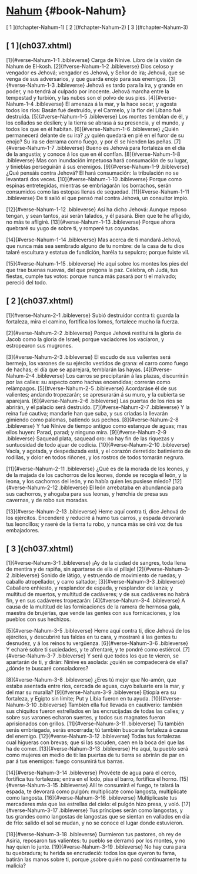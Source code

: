 # [Nahum](ch001.xhtml) {#book-Nahum}

<div id="chapterlinks-Nahum" class="chapterlinks">[&nbsp;1&nbsp;](#chapter-Nahum-1) [&nbsp;2&nbsp;](#chapter-Nahum-2) [&nbsp;3&nbsp;](#chapter-Nahum-3) </div>

<h2 class="chaptertitle">[&nbsp;1&nbsp;](ch037.xhtml)<span><span id="chapter-Nahum-1"></span></span></h2>
 
[1]{#verse-Nahum-1-1 .bibleverse} Carga de Nínive. Libro de la visión de Nahum de El-kosh. [2]{#verse-Nahum-1-2 .bibleverse} Dios celoso y vengador es Jehová; vengador es Jehová, y Señor de ira; Jehová, que se venga de sus adversarios, y que guarda enojo para sus enemigos. [3]{#verse-Nahum-1-3 .bibleverse} Jehová es tardo para la ira, y grande en poder, y no tendrá al culpado por inocente. Jehová marcha entre la tempestad y turbión, y las nubes son el polvo de sus pies. [4]{#verse-Nahum-1-4 .bibleverse} El amenaza á la mar, y la hace secar, y agosta todos los ríos: Basán fué destruído, y el Carmelo, y la flor del Líbano fué destruída. [5]{#verse-Nahum-1-5 .bibleverse} Los montes tiemblan de él, y los collados se deslíen; y la tierra se abrasa á su presencia, y el mundo, y todos los que en él habitan. [6]{#verse-Nahum-1-6 .bibleverse} ¿Quién permanecerá delante de su ira? ¿y quién quedará en pié en el furor de su enojo? Su ira se derrama como fuego, y por él se hienden las peñas. [7]{#verse-Nahum-1-7 .bibleverse} Bueno es Jehová para fortaleza en el día de la angustia; y conoce á los que en él confían. [8]{#verse-Nahum-1-8 .bibleverse} Mas con inundación impetuosa hará consumación de su lugar, y tinieblas perseguirán á sus enemigos. [9]{#verse-Nahum-1-9 .bibleverse} ¿Qué pensáis contra Jehová? El hará consumación: la tribulación no se levantará dos veces. [10]{#verse-Nahum-1-10 .bibleverse} Porque como espinas entretegidas, mientras se embriagarán los borrachos, serán consumidos como las estopas llenas de sequedad. [11]{#verse-Nahum-1-11 .bibleverse} De ti salió el que pensó mal contra Jehová, un consultor impío.

[12]{#verse-Nahum-1-12 .bibleverse} Así ha dicho Jehová: Aunque reposo tengan, y sean tantos, así serán talados, y él pasará. Bien que te he afligido, no más te afligiré. [13]{#verse-Nahum-1-13 .bibleverse} Porque ahora quebraré su yugo de sobre ti, y romperé tus coyundas.

[14]{#verse-Nahum-1-14 .bibleverse} Mas acerca de ti mandará Jehová, que nunca más sea sembrado alguno de tu nombre: de la casa de tu dios talaré escultura y estatua de fundición, haréla tu sepulcro; porque fuiste vil.

[15]{#verse-Nahum-1-15 .bibleverse} He aquí sobre los montes los pies del que trae buenas nuevas, del que pregona la paz. Celebra, oh Judá, tus fiestas, cumple tus votos: porque nunca más pasará por ti el malvado; pereció del todo. 

<h2 class="chaptertitle">[&nbsp;2&nbsp;](ch037.xhtml)<span><span id="chapter-Nahum-2"></span></span></h2>
 
[1]{#verse-Nahum-2-1 .bibleverse} Subió destruidor contra ti: guarda la fortaleza, mira el camino, fortifica los lomos, fortalece mucho la fuerza.

[2]{#verse-Nahum-2-2 .bibleverse} Porque Jehová restituirá la gloria de Jacob como la gloria de Israel; porque vaciadores los vaciaron, y estropearon sus mugrones.

[3]{#verse-Nahum-2-3 .bibleverse} El escudo de sus valientes será bermejo, los varones de su ejército vestidos de grana: el carro como fuego de hachas; el día que se aparejará, temblarán las hayas. [4]{#verse-Nahum-2-4 .bibleverse} Los carros se precipitarán á las plazas, discurrirán por las calles: su aspecto como hachas encendidas; correrán como relámpagos. [5]{#verse-Nahum-2-5 .bibleverse} Acordaráse él de sus valientes; andando tropezarán; se apresurarán á su muro, y la cubierta se aparejará. [6]{#verse-Nahum-2-6 .bibleverse} Las puertas de los ríos se abrirán, y el palacio será destruído. [7]{#verse-Nahum-2-7 .bibleverse} Y la reina fué cautiva; mandarle han que suba, y sus criadas la llevarán gimiendo como palomas, batiendo sus pechos. [8]{#verse-Nahum-2-8 .bibleverse} Y fué Nínive de tiempo antiguo como estanque de aguas; mas ellos huyen: Parad, parad; y ninguno mira. [9]{#verse-Nahum-2-9 .bibleverse} Saquead plata, saquead oro: no hay fin de las riquezas y suntuosidad de todo ajuar de codicia. [10]{#verse-Nahum-2-10 .bibleverse} Vacía, y agotada, y despedazada está, y el corazón derretido: batimiento de rodillas, y dolor en todos riñones, y los rostros de todos tomarán negrura.

[11]{#verse-Nahum-2-11 .bibleverse} ¿Qué es de la morada de los leones, y de la majada de los cachorros de los leones, donde se recogía el león, y la leona, y los cachorros del león, y no había quien les pusiese miedo? [12]{#verse-Nahum-2-12 .bibleverse} El león arrebataba en abundancia para sus cachorros, y ahogaba para sus leonas, y henchía de presa sus cavernas, y de robo sus moradas.

[13]{#verse-Nahum-2-13 .bibleverse} Heme aquí contra ti, dice Jehová de los ejércitos. Encenderé y reduciré á humo tus carros, y espada devorará tus leoncillos; y raeré de la tierra tu robo, y nunca más se oirá voz de tus embajadores. 

<h2 class="chaptertitle">[&nbsp;3&nbsp;](ch037.xhtml)<span><span id="chapter-Nahum-3"></span></span></h2>
 
[1]{#verse-Nahum-3-1 .bibleverse} ¡Ay de la ciudad de sangres, toda llena de mentira y de rapiña, sin apartarse de ella el pillaje! [2]{#verse-Nahum-3-2 .bibleverse} Sonido de látigo, y estruendo de movimiento de ruedas; y caballo atropellador, y carro saltador; [3]{#verse-Nahum-3-3 .bibleverse} Caballero enhiesto, y resplandor de espada, y resplandor de lanza; y multitud de muertos, y multitud de cadáveres; y de sus cadáveres no habrá fin, y en sus cadáveres tropezarán: [4]{#verse-Nahum-3-4 .bibleverse} A causa de la multitud de las fornicaciones de la ramera de hermosa gala, maestra de brujerías, que vende las gentes con sus fornicaciones, y los pueblos con sus hechizos.

[5]{#verse-Nahum-3-5 .bibleverse} Heme aquí contra ti, dice Jehová de los ejércitos, y descubriré tus faldas en tu cara, y mostraré á las gentes tu desnudez, y á los reinos tu vergüenza. [6]{#verse-Nahum-3-6 .bibleverse} Y echaré sobre ti suciedades, y te afrentaré, y te pondré como estiércol. [7]{#verse-Nahum-3-7 .bibleverse} Y será que todos los que te vieren, se apartarán de ti, y dirán: Nínive es asolada: ¿quién se compadecerá de ella? ¿dónde te buscaré consoladores?

[8]{#verse-Nahum-3-8 .bibleverse} ¿Eres tú mejor que No-amón, que estaba asentada entre ríos, cercada de aguas, cuyo baluarte era la mar, y del mar su muralla? [9]{#verse-Nahum-3-9 .bibleverse} Etiopía era su fortaleza, y Egipto sin límite; Put y Libia fueron en tu ayuda. [10]{#verse-Nahum-3-10 .bibleverse} También ella fué llevada en cautiverio: también sus chiquitos fueron estrellados en las encrucijadas de todas las calles; y sobre sus varones echaron suertes, y todos sus magnates fueron aprisionados con grillos. [11]{#verse-Nahum-3-11 .bibleverse} Tú también serás embriagada, serás encerrada; tú también buscarás fortaleza á causa del enemigo. [12]{#verse-Nahum-3-12 .bibleverse} Todas tus fortalezas cual higueras con brevas; que si las sacuden, caen en la boca del que las ha de comer. [13]{#verse-Nahum-3-13 .bibleverse} He aquí, tu pueblo será como mujeres en medio de ti: las puertas de tu tierra se abrirán de par en par á tus enemigos: fuego consumirá tus barras.

[14]{#verse-Nahum-3-14 .bibleverse} Provéete de agua para el cerco, fortifica tus fortalezas; entra en el lodo, pisa el barro, fortifica el horno. [15]{#verse-Nahum-3-15 .bibleverse} Allí te consumirá el fuego, te talará la espada, te devorará como pulgón: multiplícate como langosta, multiplícate como langosta. [16]{#verse-Nahum-3-16 .bibleverse} Multiplicaste tus mercaderes más que las estrellas del cielo: el pulgón hizo presa, y voló. [17]{#verse-Nahum-3-17 .bibleverse} Tus príncipes serán como langostas, y tus grandes como langostas de langostas que se sientan en vallados en día de frío: salido el sol se mudan, y no se conoce el lugar donde estuvieron.

[18]{#verse-Nahum-3-18 .bibleverse} Durmieron tus pastores, oh rey de Asiria, reposaron tus valientes: tu pueblo se derramó por los montes, y no hay quien lo junte. [19]{#verse-Nahum-3-19 .bibleverse} No hay cura para tu quebradura; tu herida se encrudeció: todos los que oyeron tu fama, batirán las manos sobre ti, porque ¿sobre quién no pasó continuamente tu malicia? 